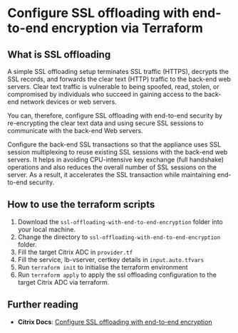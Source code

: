 # Configure SSL offloading with end-to-end encryption via Terraform

## What is SSL offloading

A simple SSL offloading setup terminates SSL traffic (HTTPS), decrypts the SSL records, and forwards the clear text (HTTP) traffic to the back-end web servers. Clear text traffic is vulnerable to being spoofed, read, stolen, or compromised by individuals who succeed in gaining access to the back-end network devices or web servers.

You can, therefore, configure SSL offloading with end-to-end security by re-encrypting the clear text data and using secure SSL sessions to communicate with the back-end Web servers.

Configure the back-end SSL transactions so that the appliance uses SSL session multiplexing to reuse existing SSL sessions with the back-end web servers. It helps in avoiding CPU-intensive key exchange (full handshake) operations and also reduces the overall number of SSL sessions on the server. As a result, it accelerates the SSL transaction while maintaining end-to-end security.

## How to use the terraform scripts

1. Download the `ssl-offloading-with-end-to-end-encryption` folder into your local machine.
2. Change the directory to `ssl-offloading-with-end-to-end-encryption` folder.
3. Fill the target Citrix ADC in `provider.tf`
4. Fill the service, lb-vserver, certkey details in `input.auto.tfvars`
5. Run `terraform init` to initialise the terraform environment
6. Run `terraform apply` to apply the ssl offloading configuration to the target Citrix ADC via terraform.

## Further reading

* **Citrix Docs**: [Configure SSL offloading with end-to-end encryption](https://docs.citrix.com/en-us/citrix-adc/current-release/ssl/how-to-articles/end-to-end-encrypt.html)
